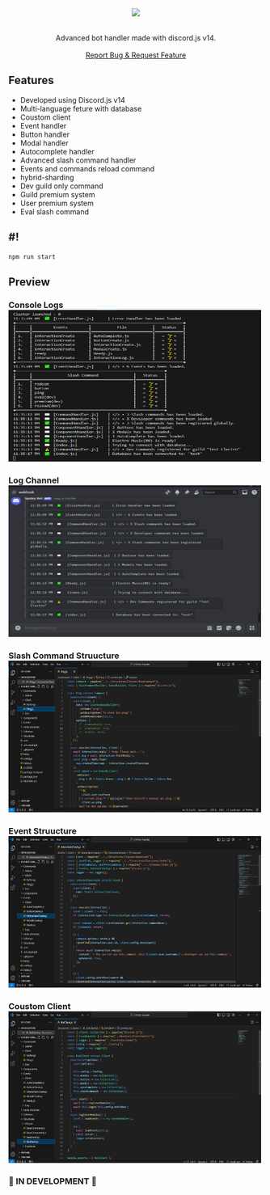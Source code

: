 <center><img src="https://capsule-render.vercel.app/api?type=waving&color=gradient&height=200&section=header&text=v14-Bot-Handler&fontSize=60&fontAlignY=35&animation=twinkling&fontColor=gradient" /></center>

<!-- PROJECT LOGO -->
<br />
<p align="center">
  <p align="center">Advanced bot handler made with discord.js v14.
    <br />
    <br />
    <a href="https://github.com/ShardSouls-Interactive/bot-js/issues">Report Bug & Request Feature</a>
  </p>
</p>

## Features

- Developed using Discord.js v14
- Multi-language feture with database
- Coustom client
- Event handler
- Button handler
- Modal handler
- Autocomplete handler
- Advanced slash command handler
- Events and commands reload command
- hybrid-sharding
- Dev guild only command
- Guild premium system
- User premium system
- Eval slash command

## #!

```bash
npm run start
```

## Preview

<h3>Console Logs<br />
    <img src="preview/img1.jpg" alt="bothandler" width="500" height="300"><br />
    <h3>Log Channel<br />
    <img src="preview/img2.jpg" alt="bothandler" width="500" height="300"><br />
    <h3>Slash Command Struucture<br />
    <img src="preview/img3.jpg" alt="bothandler" width="500" height="300"><br />
    <h3>Event Struucture<br />
    <img src="preview/img4.jpg" alt="bothandler" width="500" height="300"><br />
    <h3>Coustom Client<br />
    <img src="preview/img5.jpg" alt="bothandler" width="500" height="300">

### 🚧 IN DEVELOPMENT 🚧
